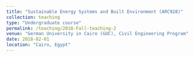 ```yaml
---
title: "Sustainable Energy Systems and Built Environment (ARC928)"
collection: teaching
type: "Undergraduate course"
permalink: /teaching/2018-Fall-teaching-2
venue: "German University in Cairo (GUC), Civil Engineering Program"
date: 2018-02-01
location: "Cairo, Egypt"
---
```




